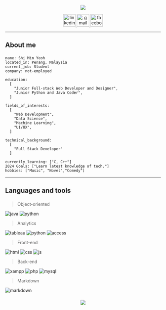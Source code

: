 <p align="center"><img src="https://git-profile-readme-banner.vercel.app/api/python?username=Shi-Min-Yeoh&txt=A%20coding%20enthusiast%20from%20Malaysia"></p>

<div align="center">
  <a href="https://www.linkedin.com/in/shi-min-yeoh-788b972bb/" target="_blank">
    <img src="https://img.shields.io/static/v1?message=LinkedIn&logo=linkedin&label=&color=0077B5&logoColor=white&labelColor=&style=for-the-badge" height="40" alt="linkedin logo"  />
  </a>
  <a href="mailto:mindyyeohshimin@gmail.com" target="_blank">
    <img src="https://img.shields.io/static/v1?message=Gmail&logo=gmail&label=&color=D14836&logoColor=white&labelColor=&style=for-the-badge" height="40" alt="gmail logo"  />
  </a>
  <a href="https://www.facebook.com/yeohshimin" target="_blank">
    <img src="https://img.shields.io/static/v1?message=Facebook&logo=facebook&label=&color=1877F2&logoColor=white&labelColor=&style=for-the-badge" height="40" alt="facebook logo"  />
  </a>
</div>

***

<h2 align="left">About me</h2>

###

````
name: Shi Min Yeoh
located_in: Penang, Malaysia
current_job: Student
company: not-employed

education:
  [
    "Junior Full-stack Web Developer and Designer",
    "Junior Python and Java Coder",
  ]

fields_of_interests:
  [
    "Web Development",
    "Data Science",
    "Machine Learning",
    "UI/UX",
  ]

technical_background:
  [
    "Full Stack Developer"
  ]
  
currently_learning: ["C, C++"]
2024 Goals: ["Learn latest knowledge of tech."]
hobbies: ["Music", "Novel","Comedy"]
````

***

<h2 align="left">Languages and tools</h2>

###

<div align="left">
  
> Object-oriented 
<img src="https://img.shields.io/badge/java-%23ED8B00.svg?style=for-the-badge&logo=openjdk&logoColor=white" alt="java">
<img src="https://img.shields.io/badge/Python-FFD43B?style=for-the-badge&logo=python&logoColor=blue" alt="python">
  
> Analytics 
<img src="https://img.shields.io/badge/Tableau-E97627?style=for-the-badge&logo=Tableau&logoColor=white" alt="tableau">
<img src="https://img.shields.io/badge/Python-FFD43B?style=for-the-badge&logo=python&logoColor=blue" alt="python">
<img src="https://img.shields.io/badge/Microsoft_Access-A4373A?style=for-the-badge&logo=microsoft-access&logoColor=white" alt="access">

> Front-end
<img src="https://img.shields.io/badge/HTML5-E34F26?style=for-the-badge&logo=html5&logoColor=white" alt="html">
<img src="https://img.shields.io/badge/CSS3-1572B6?style=for-the-badge&logo=css3&logoColor=white" alt="css">
<img src="https://img.shields.io/badge/JavaScript-323330?style=for-the-badge&logo=javascript&logoColor=F7DF1E" alt="js">

> Back-end
<img src="https://img.shields.io/badge/Xampp-F37623?style=for-the-badge&logo=xampp&logoColor=white" alt="xampp">
<img src="https://img.shields.io/badge/PHP-777BB4?style=for-the-badge&logo=php&logoColor=white" alt="php">
<img src="https://img.shields.io/badge/MySQL-005C84?style=for-the-badge&logo=mysql&logoColor=white" alt="mysql">

> Markdown
<img src="https://img.shields.io/badge/markdown-%23000000.svg?style=for-the-badge&logo=markdown&logoColor=white" alt="markdown">

</div>

###
<p align="center"><img src="https://camo.githubusercontent.com/c27faf5c5f503dae2aadda8171178a26d0b35072e175f8c2dbb98737bc1a7eea/68747470733a2f2f63617073756c652d72656e6465722e76657263656c2e6170702f6170693f747970653d776176696e6726636f6c6f723d6772616469656e74266865696768743d3130302673656374696f6e3d666f6f746572"></p>
